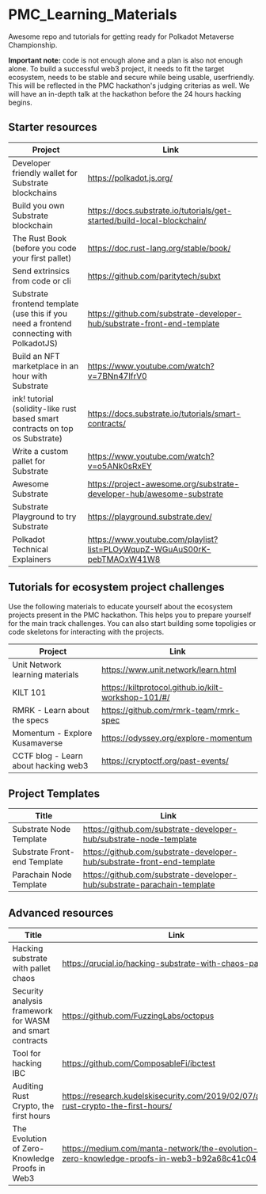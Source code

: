 # PMC_Learning_Materials
Awesome repo and tutorials for getting ready for Polkadot Metaverse Championship.

__Important note:__ code is not enough alone and a plan is also not enough alone. To build a successful web3 project, it needs to fit the target ecosystem, needs to be stable and secure while being usable, userfriendly. This will be reflected in the PMC hackathon's judging criterias as well. We will have an in-depth talk at the hackathon before the 24 hours hacking begins.

## Starter resources

| Project      | Link   |
|--------------|-----------|
| Developer friendly wallet for Substrate blockchains| https://polkadot.js.org/ |
| Build you own Substrate blockchain | https://docs.substrate.io/tutorials/get-started/build-local-blockchain/ |
| The Rust Book (before you code your first pallet) | https://doc.rust-lang.org/stable/book/ |
| Send extrinsics from code or cli | https://github.com/paritytech/subxt |
| Substrate frontend template (use this if you need a frontend connecting with PolkadotJS) | https://github.com/substrate-developer-hub/substrate-front-end-template |
| Build an NFT marketplace in an hour with Substrate | https://www.youtube.com/watch?v=7BNn47lfrV0 |
|ink! tutorial (solidity-like rust based smart contracts on top os Substrate) | https://docs.substrate.io/tutorials/smart-contracts/ |
| Write a custom pallet for Substrate | https://www.youtube.com/watch?v=o5ANk0sRxEY |
| Awesome Substrate | https://project-awesome.org/substrate-developer-hub/awesome-substrate |
| Substrate Playground to try Substrate | https://playground.substrate.dev/ |
| Polkadot Technical Explainers | https://www.youtube.com/playlist?list=PLOyWqupZ-WGuAuS00rK-pebTMAOxW41W8 |

## Tutorials for ecosystem project challenges

Use the following materials to educate yourself about the ecosystem projects present in the PMC hackathon. This helps you to prepare yourself for the main track challenges. You can also start building some topoligies or code skeletons for interacting with the projects.

| Project      | Link   |
|--------------|-----------|
| Unit Network learning materials | https://www.unit.network/learn.html |
| KILT 101 | https://kiltprotocol.github.io/kilt-workshop-101/#/ |
| RMRK - Learn about the specs | https://github.com/rmrk-team/rmrk-spec |
| Momentum - Explore Kusamaverse | https://odyssey.org/explore-momentum |
| CCTF blog - Learn about hacking web3 | https://cryptoctf.org/past-events/ |

## Project Templates

| Title      | Link   |
|--------------|-----------|
| Substrate Node Template | https://github.com/substrate-developer-hub/substrate-node-template |
| Substrate Front-end Template | https://github.com/substrate-developer-hub/substrate-front-end-template |
| Parachain Node Template | https://github.com/substrate-developer-hub/substrate-parachain-template |


## Advanced resources

| Title      | Link   |
|--------------|-----------|
| Hacking substrate with pallet chaos | https://qrucial.io/hacking-substrate-with-chaos-pallet/ |
| Security analysis framework for WASM and smart contracts | https://github.com/FuzzingLabs/octopus |
| Tool for hacking IBC | https://github.com/ComposableFi/ibctest |
| Auditing Rust Crypto, the first hours | https://research.kudelskisecurity.com/2019/02/07/auditing-rust-crypto-the-first-hours/ |
| The Evolution of Zero-Knowledge Proofs in Web3 | https://medium.com/manta-network/the-evolution-of-zero-knowledge-proofs-in-web3-b92a68c41c04 |